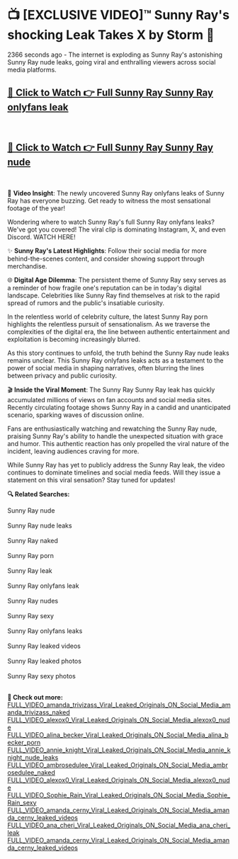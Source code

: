 # 📺 [EXCLUSIVE VIDEO]™ Sunny Ray's shocking Leak Takes X by Storm 🚀

2366 seconds ago - The internet is exploding as Sunny Ray's astonishing Sunny Ray nude leaks, going viral and enthralling viewers across social media platforms.

<h2><a href="https://github-6l9.pages.dev/link1">🔗 Click to Watch 👉 Full Sunny Ray Sunny Ray onlyfans leak</a></h2><br>
<h2><a href="https://github-6l9.pages.dev/link2">🔗 Click to Watch 👉 Full Sunny Ray Sunny Ray nude</a></h2><br>

🎥 **Video Insight**: The newly uncovered Sunny Ray onlyfans leaks of Sunny Ray has everyone buzzing. Get ready to witness the most sensational footage of the year!

Wondering where to watch Sunny Ray's full Sunny Ray onlyfans leaks? We've got you covered! The viral clip is dominating Instagram, X, and even Discord. WATCH HERE!

✨ **Sunny Ray's Latest Highlights**: Follow their social media for more behind-the-scenes content, and consider showing support through merchandise.

🌐 **Digital Age Dilemma**: The persistent theme of Sunny Ray sexy serves as a reminder of how fragile one's reputation can be in today's digital landscape. Celebrities like Sunny Ray find themselves at risk to the rapid spread of rumors and the public's insatiable curiosity.

In the relentless world of celebrity culture, the latest Sunny Ray porn highlights the relentless pursuit of sensationalism. As we traverse the complexities of the digital era, the line between authentic entertainment and exploitation is becoming increasingly blurred.

As this story continues to unfold, the truth behind the Sunny Ray nude leaks remains unclear. This Sunny Ray onlyfans leaks acts as a testament to the power of social media in shaping narratives, often blurring the lines between privacy and public curiosity.

🎬 **Inside the Viral Moment**: The Sunny Ray Sunny Ray leak has quickly accumulated millions of views on fan accounts and social media sites. Recently circulating footage shows Sunny Ray in a candid and unanticipated scenario, sparking waves of discussion online.

Fans are enthusiastically watching and rewatching the Sunny Ray nude, praising Sunny Ray's ability to handle the unexpected situation with grace and humor. This authentic reaction has only propelled the viral nature of the incident, leaving audiences craving for more.

While Sunny Ray has yet to publicly address the Sunny Ray leak, the video continues to dominate timelines and social media feeds. Will they issue a statement on this viral sensation? Stay tuned for updates!

<strong>🔍 Related Searches:</strong>

Sunny Ray nude
<br><br>
Sunny Ray nude leaks
<br><br>
Sunny Ray naked
<br><br>
Sunny Ray porn
<br><br>
Sunny Ray leak
<br><br>
Sunny Ray onlyfans leak
<br><br>
Sunny Ray nudes
<br><br>
Sunny Ray sexy
<br><br>
Sunny Ray onlyfans leaks
<br><br>
Sunny Ray leaked videos
<br><br>
Sunny Ray leaked photos
<br><br>
Sunny Ray sexy photos
<br><br>



<strong>🔗 Check out more:</strong><br>
<a href="./FULL_VIDEO_amanda_trivizass_Viral_Leaked_Originals_ON_Social_Media_amanda_trivizass_naked.md">FULL_VIDEO_amanda_trivizass_Viral_Leaked_Originals_ON_Social_Media_amanda_trivizass_naked</a><br>
<a href="./FULL_VIDEO_alexox0_Viral_Leaked_Originals_ON_Social_Media_alexox0_nude.md">FULL_VIDEO_alexox0_Viral_Leaked_Originals_ON_Social_Media_alexox0_nude</a><br>
<a href="./FULL_VIDEO_alina_becker_Viral_Leaked_Originals_ON_Social_Media_alina_becker_porn.md">FULL_VIDEO_alina_becker_Viral_Leaked_Originals_ON_Social_Media_alina_becker_porn</a><br>
<a href="./FULL_VIDEO_annie_knight_Viral_Leaked_Originals_ON_Social_Media_annie_knight_nude_leaks.md">FULL_VIDEO_annie_knight_Viral_Leaked_Originals_ON_Social_Media_annie_knight_nude_leaks</a><br>
<a href="./FULL_VIDEO_ambrosedulee_Viral_Leaked_Originals_ON_Social_Media_ambrosedulee_naked.md">FULL_VIDEO_ambrosedulee_Viral_Leaked_Originals_ON_Social_Media_ambrosedulee_naked</a><br>
<a href="./FULL_VIDEO_alexox0_Viral_Leaked_Originals_ON_Social_Media_alexox0_nude.md">FULL_VIDEO_alexox0_Viral_Leaked_Originals_ON_Social_Media_alexox0_nude</a><br>
<a href="./FULL_VIDEO_Sophie_Rain_Viral_Leaked_Originals_ON_Social_Media_Sophie_Rain_sexy.md">FULL_VIDEO_Sophie_Rain_Viral_Leaked_Originals_ON_Social_Media_Sophie_Rain_sexy</a><br>
<a href="./FULL_VIDEO_amanda_cerny_Viral_Leaked_Originals_ON_Social_Media_amanda_cerny_leaked_videos.md">FULL_VIDEO_amanda_cerny_Viral_Leaked_Originals_ON_Social_Media_amanda_cerny_leaked_videos</a><br>
<a href="./FULL_VIDEO_ana_cheri_Viral_Leaked_Originals_ON_Social_Media_ana_cheri_leak.md">FULL_VIDEO_ana_cheri_Viral_Leaked_Originals_ON_Social_Media_ana_cheri_leak</a><br>
<a href="./FULL_VIDEO_amanda_cerny_Viral_Leaked_Originals_ON_Social_Media_amanda_cerny_leaked_videos.md">FULL_VIDEO_amanda_cerny_Viral_Leaked_Originals_ON_Social_Media_amanda_cerny_leaked_videos</a><br>
